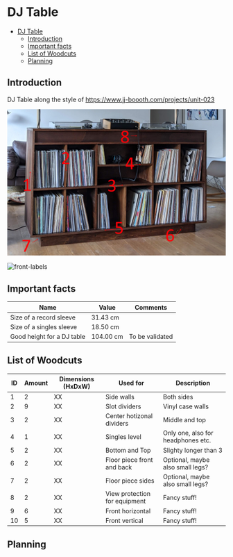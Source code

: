 # DJ Table

- [DJ Table](#dj-table)
  - [Introduction](#introduction)
  - [Important facts](#important-facts)
  - [List of Woodcuts](#list-of-woodcuts)
  - [Planning](#planning)


## Introduction

DJ Table along the style of https://www.jj-boooth.com/projects/unit-023

![inspiration](/images/inspiration.png)

![front-labels](/images/front-2-labels.png)

## Important facts

| Name                       | Value     | Comments        |
| -------------------------- | --------  | --------        |
| Size of a record sleeve    |  31.43 cm |                 |
| Size of a singles sleeve   |  18.50 cm |                 |
| Good height for a DJ table | 104.00 cm | To be validated |




## List of Woodcuts

| ID  | Amount | Dimensions (HxDxW)      | Used for                      | Description                        |
| --- | ------ | ----------------------- | ----------------------------- | ---------------------------------- |
| 1   | 2      | XX                      | Side walls                    | Both sides                         |
| 2   | 9      | XX                      | Slot dividers                 | Vinyl case walls                   |
| 3   | 2      | XX                      | Center hotizonal dividers     | Middle and top                     |
| 4   | 1      | XX                      | Singles level                 | Only one, also for headphones etc. |
| 5   | 2      | XX                      | Bottom and Top                | Slighty longer than 3              |
| 6   | 2      | XX                      | Floor piece front and back    | Optional, maybe also small legs?   |
| 7   | 2      | XX                      | Floor piece sides             | Optional, maybe also small legs?   |
| 8   | 2      | XX                      | View protection for equipment | Fancy stuff!                       |
| 9   | 6      | XX                      | Front horizontal              | Fancy stuff!                       |
| 10  | 5      | XX                      | Front vertical                | Fancy stuff!                       |


## Planning

